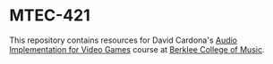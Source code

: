 # MTEC-421

This repository contains resources for David Cardona's [Audio Implementation for Video Games](https://college.berklee.edu/courses/mtec-421) course at [Berklee College of Music](https://college.berklee.edu/).

